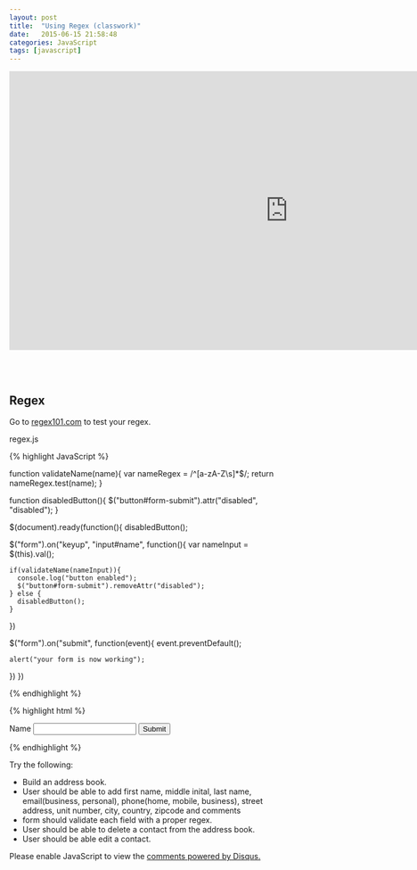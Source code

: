 ```yaml
---
layout: post
title:  "Using Regex (classwork)"
date:   2015-06-15 21:58:48
categories: JavaScript
tags: [javascript]
---
```


<iframe src="https://player.vimeo.com/video/130790317" width="1000" height="500" frameborder="0" webkitallowfullscreen mozallowfullscreen allowfullscreen></iframe>


<br><br>

<div class="not-on-video">
  <h2>Regex</h2>
  <p>Go to <a href="https://regex101.com/" target="_blank">regex101.com</a> to test your regex.</p>
</div>


regex.js

{% highlight JavaScript %}

function validateName(name){
  var nameRegex = /^[a-zA-Z\s]*$/;
  return nameRegex.test(name);
}

function disabledButton(){
  $("button#form-submit").attr("disabled", "disabled");
}



$(document).ready(function(){
  disabledButton();

  $("form").on("keyup", "input#name", function(){
    var nameInput = $(this).val();

    if(validateName(nameInput)){
      console.log("button enabled");
      $("button#form-submit").removeAttr("disabled");
    } else {
      disabledButton();
    }
  })

  $("form").on("submit", function(event){
    event.preventDefault();

    alert("your form is now working");
  })
})

{% endhighlight %}

{% highlight html %}

<!DOCTYPE html>
<html>
  <head>
    <script src="scripts/jquery-1.11.3.js"></script>
    <script src="scripts/regex.js"></script>
  </head>
  <body>
    <form id="regex-example">
      <label for="name">Name</label>
      <input id="name" type="text">
      <button id="form-submit" type="submit">Submit</button>
    </form>
    <span id="errors"></span>
  </body>
</html>


{% endhighlight %}

<p>Try the following:</p>
<ul>
  <li>Build an address book.</li>
  <li>User should be able to add first name, middle inital, last name, email(business, personal), phone(home, mobile, business), street address, unit number,  city, country, zipcode and comments</li>
  <li>form should validate each field with a proper regex.</li>
  <li>User should be able to delete a contact from the address book.</li>
  <li>User should be able edit a contact.</li>
</ul>


<div id="disqus_thread"></div>
<script type="text/javascript">
    /* * * CONFIGURATION VARIABLES * * */
    var disqus_shortname = 'devschool';

    /* * * DON'T EDIT BELOW THIS LINE * * */
    (function() {
        var dsq = document.createElement('script'); dsq.type = 'text/javascript'; dsq.async = true;
        dsq.src = '//' + disqus_shortname + '.disqus.com/embed.js';
        (document.getElementsByTagName('head')[0] || document.getElementsByTagName('body')[0]).appendChild(dsq);
    })();
</script>
<noscript>Please enable JavaScript to view the <a href="https://disqus.com/?ref_noscript" rel="nofollow">comments powered by Disqus.</a></noscript>
